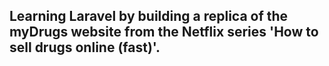 ## Learning Laravel by building a replica of the myDrugs website from the Netflix series 'How to sell drugs online (fast)'.
